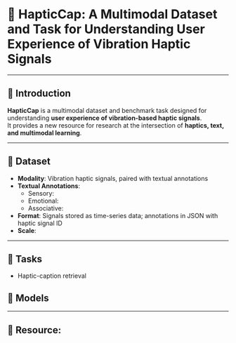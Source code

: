 # 📌 HapticCap: A Multimodal Dataset and Task for Understanding User Experience of Vibration Haptic Signals

---

## 📖 Introduction
**HapticCap** is a multimodal dataset and benchmark task designed for understanding **user experience of vibration-based haptic signals**.  
It provides a new resource for research at the intersection of **haptics, text, and multimodal learning**.

---

## 📂 Dataset
- **Modality**: Vibration haptic signals, paired with textual annotations  
- **Textual Annotations**:  
  - Sensory: 
  - Emotional:
  - Associative:
- **Format**: Signals stored as time-series data; annotations in JSON with haptic signal ID  
- **Scale**: 

---

## 🧩 Tasks
- Haptic-caption retrieval

## 🧩 Models



---

## 🚀 Resource:







